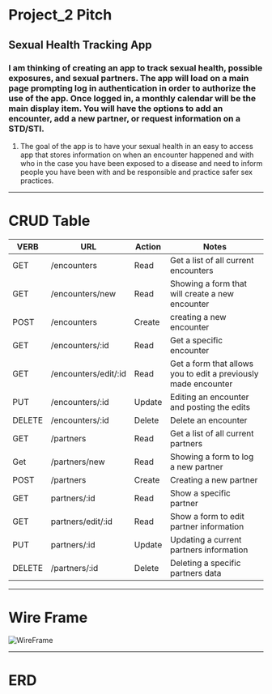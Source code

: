 # Project_2 Pitch

## Sexual Health Tracking App
### I am thinking of creating an app to track sexual health, possible exposures, and sexual partners. The app will load on a main page prompting log in authentication in order to authorize the use of the app. Once logged in, a monthly calendar will be the main display item. You will have the options to add an encounter, add a new partner, or request information on a STD/STI.
1. The goal of the app is to have your sexual health in an easy to access app that stores information on when an encounter happened and with who in the case you have been exposed to a disease and need to inform people you have been with and be responsible and practice safer sex practices.
___
 # CRUD Table
 VERB | URL | Action | Notes
 ----| --- | ------- | -----
 GET | /encounters | Read | Get a list of all current encounters
 GET | /encounters/new | Read | Showing a form that will create a new encounter
 POST | /encounters | Create | creating a new encounter
 GET | /encounters/:id | Read | Get a specific encounter
 GET | /encounters/edit/:id | Read | Get a form that allows you to edit a previously made encounter
 PUT | /encounters/:id | Update | Editing an encounter and posting the edits
 DELETE | /encounters/:id | Delete | Delete an encounter
 GET | /partners | Read | Get a list of all current partners
 Get | /partners/new | Read | Showing a form to log a new partner
 POST | /partners | Create | Creating a new partner 
 GET | partners/:id | Read | Show a specific partner
 GET | partners/edit/:id | Read | Show a form to edit partner information
 PUT | partners/:id | Update | Updating a current partners information
 DELETE | /partners/:id | Delete | Deleting a specific partners data 
 
 ___
 
 # Wire Frame
 
 ![WireFrame](https://ibb.co/DLvpqd2)
 
 ___
 
 # ERD
 
 
